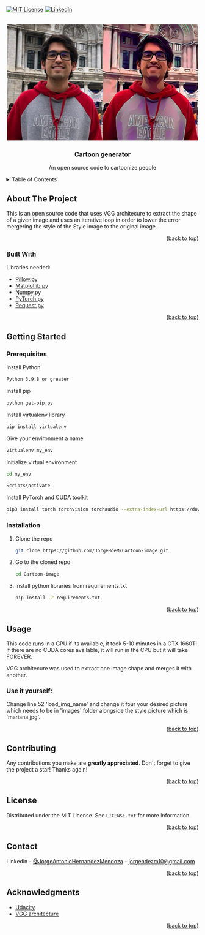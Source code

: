 <div id="top"></div>

[![MIT License][license-shield]][license-url]
[![LinkedIn][linkedin-shield]][linkedin-url]



<!-- PROJECT LOGO -->
<br />
<div align="center">
  <a href="https://github.com/othneildrew/Best-README-Template">
    <img src="images/result.png" alt="Logo" width="500" height="303">
  </a>

  <h3 align="center">Cartoon generator</h3>

  <p align="center">
    An open source code to cartoonize people
    <br />
</div>



<!-- TABLE OF CONTENTS -->
<details>
  <summary>Table of Contents</summary>
  <ol>
    <li>
      <a href="#about-the-project">About The Project</a>
      <ul>
        <li><a href="#built-with">Built With</a></li>
      </ul>
    </li>
    <li>
      <a href="#getting-started">Getting Started</a>
      <ul>
        <li><a href="#prerequisites">Prerequisites</a></li>
        <li><a href="#installation">Installation</a></li>
      </ul>
    </li>
    <li><a href="#usage">Usage</a></li>
    <li><a href="#contributing">Contributing</a></li>
    <li><a href="#license">License</a></li>
    <li><a href="#contact">Contact</a></li>
    <li><a href="#acknowledgments">Acknowledgments</a></li>
  </ol>
</details>

<!-- ABOUT THE PROJECT -->
## About The Project

This is an open source code that uses VGG architecure to extract the shape of a given image and uses an iterative loop in order to lower the error mergering the style of the Style image to the original image.
<p align="right">(<a href="#top">back to top</a>)</p>

### Built With

Libraries needed:

* [Pillow.py](https://pillow.readthedocs.io/en/stable/)
* [Matplotlib.py](https://matplotlib.org/)
* [Numpy.py](https://numpy.org/)
* [PyTorch.py](https://pytorch.org/)
* [Request.py](https://docs.python-requests.org/en/latest/)
<p align="right">(<a href="#top">back to top</a>)</p>



<!-- GETTING STARTED -->
## Getting Started
### Prerequisites

Install Python
  ```sh
  Python 3.9.8 or greater
  ```
Install pip
  ```sh
  python get-pip.py
  ```
Install virtualenv library
  ```sh
  pip install virtualenv
  ```
Give your environment a name
  ```sh
  virtualenv my_env
  ```
Initialize virtual environment
  ```sh
  cd my_env
  ```
  ```sh
  Scripts\activate
  ```
Install PyTorch and CUDA toolkit
  ```sh
  pip3 install torch torchvision torchaudio --extra-index-url https://download.pytorch.org/whl/cu113
  ```
### Installation
1. Clone the repo
   ```sh
   git clone https://github.com/JorgeHdeM/Cartoon-image.git
   ```
2. Go to the cloned repo
   ```sh
   cd Cartoon-image
   ```
3. Install python libraries from requirements.txt
   ```sh
   pip install -r requirements.txt
   ```
<p align="right">(<a href="#top">back to top</a>)</p>



<!-- USAGE EXAMPLES -->
## Usage
This code runs in a GPU if its available, it took 5-10 minutes in a GTX 1660Ti
If there are no CUDA cores available, it will run in the CPU but it will take FOREVER.

VGG architecure was used to extract one image shape and merges it with another.

### Use it yourself:
Change line 52 'load_img_name' and change it four your desired picture which needs to be in 'images' folder alongside the style picture which is 'mariana.jpg'.

<p align="right">(<a href="#top">back to top</a>)</p>

<!-- CONTRIBUTING -->
## Contributing
Any contributions you make are **greatly appreciated**.
Don't forget to give the project a star! Thanks again!
<p align="right">(<a href="#top">back to top</a>)</p>

<!-- LICENSE -->
## License
Distributed under the MIT License. See `LICENSE.txt` for more information.
<p align="right">(<a href="#top">back to top</a>)</p>

<!-- CONTACT -->
## Contact
Linkedin - [@JorgeAntonioHernandezMendoza](https://www.linkedin.com/in/jorge-antonio-hern%C3%A1ndez-mendoza-746315169/) - jorgehdezm10@gmail.com
<p align="right">(<a href="#top">back to top</a>)</p>



<!-- ACKNOWLEDGMENTS -->
## Acknowledgments
* [Udacity](https://www.udacity.com/online-learning-for-individuals?utm_source=gsem_brand&utm_medium=ads_r&utm_campaign=12949811881_c_individuals&utm_term=123473112164&utm_keyword=udacity_e&gclid=CjwKCAjwjtOTBhAvEiwASG4bCCBOyCSp16IGqfdaQMth1pMwJYpYdk-1ww6ZMwpchw6g0fx2VIaM4xoCc8wQAvD_BwE)
* [VGG architecture](https://arxiv.org/abs/1409.1556)

<p align="right">(<a href="#top">back to top</a>)</p>



<!-- MARKDOWN LINKS & IMAGES -->
<!-- https://www.markdownguide.org/basic-syntax/#reference-style-links -->
[contributors-shield]: https://img.shields.io/github/contributors/othneildrew/Best-README-Template.svg?style=for-the-badge
[contributors-url]: https://github.com/othneildrew/Best-README-Template/graphs/contributors
[license-shield]: https://img.shields.io/github/license/othneildrew/Best-README-Template.svg?style=for-the-badge
[license-url]: https://github.com/othneildrew/Best-README-Template/blob/master/LICENSE.txt
[linkedin-shield]: https://img.shields.io/badge/-LinkedIn-black.svg?style=for-the-badge&logo=linkedin&colorB=555
[linkedin-url]: https://www.linkedin.com/in/jorge-antonio-hern%C3%A1ndez-mendoza-746315169/